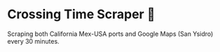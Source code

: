 
# Crossing Time Scraper 🧰

Scraping both California Mex-USA ports and Google Maps (San Ysidro) every 30 minutes.

